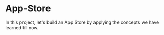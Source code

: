 # App-Store
In this project, let's build an App Store by applying the concepts we have learned till now.
